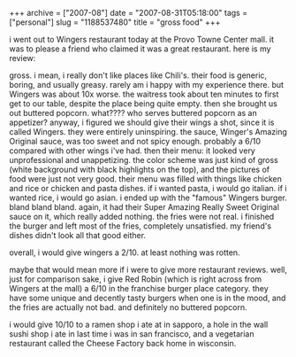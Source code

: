 +++
archive = ["2007-08"]
date = "2007-08-31T05:18:00"
tags = ["personal"]
slug = "1188537480"
title = "gross food"
+++

i went out to Wingers restaurant today at the Provo Towne Center mall. it
was to please a friend who claimed it was a great restaurant. here is my
review:

gross. i mean, i really don't like places like Chili's. their food is
generic, boring, and usually greasy. rarely am i happy with my experience
there. but Wingers was about 10x worse. the waitress took about ten
minutes to first get to our table, despite the place being quite empty.
then she brought us out buttered popcorn. what???? who serves buttered
popcorn as an appetizer? anyway, i figured we should give their wings
a shot, since it is called Wingers. they were entirely uninspiring. the
sauce, Winger's Amazing Original sauce, was too sweet and not spicy
enough. probably a 6/10 compared with other wings i've had. then their
menu: it looked very unprofessional and unappetizing. the color scheme was
just kind of gross (white background with black highlights on the top),
and the pictures of food were just not very good. their menu was filled
with things like chicken and rice or chicken and pasta dishes. if i wanted
pasta, i would go italian. if i wanted rice, i would go asian. i ended up
with the "famous" Wingers burger. bland bland bland. again, it had their
Super Amazing Really Sweet Original sauce on it, which really added
nothing. the fries were not real. i finished the burger and left most of
the fries, completely unsatisfied. my friend's dishes didn't look all that
good either.

overall, i would give wingers a 2/10. at least nothing was rotten.

maybe that would mean more if i were to give more restaurant reviews.
well, just for comparison sake, i give Red Robin (which is right across
from Wingers at the mall) a 6/10 in the franchise burger place category.
they have some unique and decently tasty burgers when one is in the mood,
and the fries are actually not bad. and definitely no buttered popcorn.

i would give 10/10 to a ramen shop i ate at in sapporo, a hole in the wall
sushi shop i ate in last time i was in san francisco, and a vegetarian
restaurant called the Cheese Factory back home in wisconsin.

